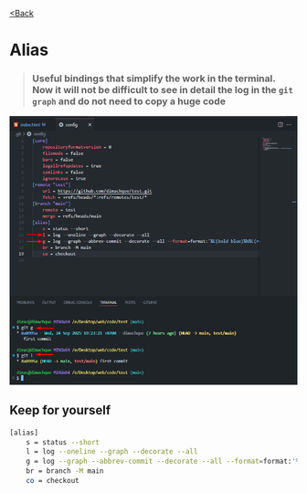 [<Back](/readme_en.md)

# Alias

> ### Useful bindings that simplify the work in the terminal. Now it will not be difficult to see in detail the log in the `git graph` and do not need to copy a huge code

![](/assets/Alias/алиасы.png)

## Keep for yourself

```bash
[alias]
    s = status --short
    l = log --oneline --graph --decorate --all
    g = log --graph --abbrev-commit --decorate --all --format=format:'%C(bold blue)%h%C(reset) - %C(bold cyan)%aD%C(dim white) - %an%C(reset) %C(bold green)(%ar)%C(reset)%C(bold yellow)%d%C(reset)%n %C(white)%s%C(reset)'
    br = branch -M main
    co = checkout
```